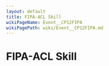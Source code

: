 ```yaml
---
layout: default
title: FIPA-ACL Skill
wikiPageName: Event__CP12FIPA
wikiPagePath: wiki/Event__CP12FIPA.md
---
```


# FIPA-ACL Skill
